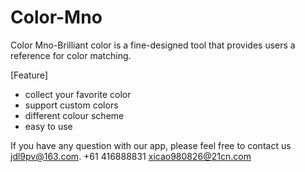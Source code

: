 # Color-Mno
Color Mno-Brilliant color is a fine-designed tool that provides users a reference for color matching.

[Feature]

- collect your favorite color
- support custom colors
- different colour scheme
- easy to use


If you have any question with our app, please feel free to contact us jdl9pv@163.com.
+61 416888831 xicao980826@21cn.com
